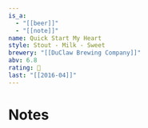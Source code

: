 ```yaml
---
is_a:
  - "[[beer]]"
  - "[[note]]"
name: Quick Start My Heart
style: Stout - Milk - Sweet
brewery: "[[DuClaw Brewing Company]]"
abv: 6.8
rating: 🤞
last: "[[2016-04]]"
---
```

# Notes

